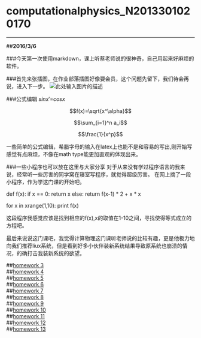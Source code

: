 # computationalphysics_N2013301020170



---

##**2016/3/6**

###今天第一次使用markdown，课上听蔡老师说的很神奇，自己用起来好麻烦的软件。

###首先来张插图，在作业部落插图好像要会员，这个问题先留下，我们待会再说，进入下一步。
![此处输入图片的描述][1]

###公式编辑
$sinx'$=$cosx$

$$f(x)=\sqrt{x^\alpha}$$

$$\sum_{i=1}^n a_i$$

$$\frac{1}{x^p}$$

一些简单的公式编辑，希腊字母的输入在latex上也能不是和容易的写出,刚开始写感觉有点麻烦，不像在math type能更加直观的体现出来。

###一些小程序也可以放在这里与大家分享
对于从来没有学过程序语言的我来说，经常听一些厉害的同学窝在寝室写程序，就觉得超级厉害。
在网上摘了一段小程序，作为学这门课的开始吧。

def f(x):
    if x == 0:
        return x
    else:
        return f(x-1) * 2 + x * x

for x in xrange(1,10):
    print f(x)

这段程序我感觉应该是找到相应的f(x),x的取值在1-10之间，寻找使得等式成立的方程吧。

最后来说说这门课吧，我觉得计算物理这门课听老师说的比较有趣，更是他极力地向我们推荐liux系统，但是看到好多小伙伴装新系统结果导致原系统也崩溃的情况，的确打击我装新系统的欲望。

[1]: https://raw.githubusercontent.com/caihao/computational_physics_whu/7d7b4c0cbd5a32db80a8458729c1aff754eaf743/MomKm1.png   

##[homework 3](https://github.com/Wangzhengwhu/computationalphysics_N2013301020170-2-)  
##[homework 4](https://github.com/Wangzhengwhu/Homework-4)   
##[homework 5](https://github.com/Wangzhengwhu/Homework-5/blob/master/README.md)  
##[homework 6](https://github.com/Wangzhengwhu/Homework-6/tree/master)  
##[homework 7](https://github.com/Wangzhengwhu/Homework-7/new/master?readme=1)  
##[homework 8](https://github.com/Wangzhengwhu/Homework-8/blob/master/README.md)    
##[homework 9](https://github.com/Wangzhengwhu/Homework-9/new/master?readme=1)  
##[homework 10](https://github.com/Wangzhengwhu/Homework-10/tree/master)   
##[homework 11](https://github.com/Wangzhengwhu/homework-11)  
##[homework 12](https://github.com/Wangzhengwhu/homework-12/tree/master)  
##[homework 13](https://github.com/Wangzhengwhu/homework-13/tree/master)   






